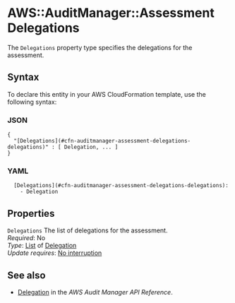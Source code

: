 # AWS::AuditManager::Assessment Delegations<a name="aws-properties-auditmanager-assessment-delegations"></a>

 The `Delegations` property type specifies the delegations for the assessment\. 

## Syntax<a name="aws-properties-auditmanager-assessment-delegations-syntax"></a>

To declare this entity in your AWS CloudFormation template, use the following syntax:

### JSON<a name="aws-properties-auditmanager-assessment-delegations-syntax.json"></a>

```
{
  "[Delegations](#cfn-auditmanager-assessment-delegations-delegations)" : [ Delegation, ... ]
}
```

### YAML<a name="aws-properties-auditmanager-assessment-delegations-syntax.yaml"></a>

```
  [Delegations](#cfn-auditmanager-assessment-delegations-delegations): 
    - Delegation
```

## Properties<a name="aws-properties-auditmanager-assessment-delegations-properties"></a>

`Delegations`  <a name="cfn-auditmanager-assessment-delegations-delegations"></a>
The list of delegations for the assessment\.  
*Required*: No  
*Type*: [List](#aws-properties-auditmanager-assessment-delegations) of [Delegation](aws-properties-auditmanager-assessment-delegation.md)  
*Update requires*: [No interruption](https://docs.aws.amazon.com/AWSCloudFormation/latest/UserGuide/using-cfn-updating-stacks-update-behaviors.html#update-no-interrupt)

## See also<a name="aws-properties-auditmanager-assessment-delegations--seealso"></a>
+ [Delegation](https://docs.aws.amazon.com/audit-manager/latest/APIReference/API_Delegation.html) in the *AWS Audit Manager API Reference*\.

